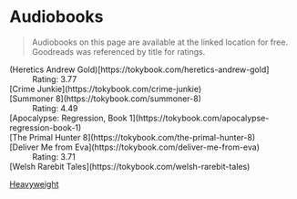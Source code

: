 # Audiobooks

<blockquote>Audiobooks on this page are available at the linked location for free. Goodreads was referenced by title for ratings.</blockquote>

<dl>
<dt>(Heretics Andrew Gold)[https://tokybook.com/heretics-andrew-gold]</dt>

<dd>Rating: 3.77</dd>
<dt>[Crime Junkie](https://tokybook.com/crime-junkie)</dt>
<dt>[Summoner 8](https://tokybook.com/summoner-8)</dt>
<dd>Rating: 4.49</dd>
<dt>[Apocalypse: Regression, Book 1](https://tokybook.com/apocalypse-regression-book-1)</dt>
<dt>[The Primal Hunter 8](https://tokybook.com/the-primal-hunter-8)</dt>
<dt>[Deliver Me from Eva](https://tokybook.com/deliver-me-from-eva)</dt>
<dd>Rating: 3.71</dd>
<dt>[Welsh Rarebit Tales](https://tokybook.com/welsh-rarebit-tales)</dt>
</dl>

[Heavyweight](https://tokybook.com/heavyweight)
